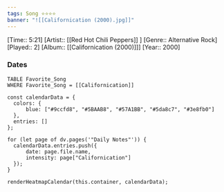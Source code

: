 ```yaml
---
tags: Song ⭐⭐⭐⭐ 
banner: "![[Californication (2000).jpg]]"
---
```

[Time:: 5:21]
[Artist:: [[Red Hot Chili Peppers]] ]
[Genre:: Alternative Rock]
[Played:: 2]
[Album:: [[Californication (2000)]]]
[Year:: 2000]
### Dates
````dataview
TABLE Favorite_Song
WHERE Favorite_Song = [[Californication]]
````
  ```dataviewjs
const calendarData = { 
	colors: { 
		blue: ["#9ccfd8", "#5BAAB8", "#57A1BB", "#5da8c7", "#3e8fb0"] 
	}, 
	entries: [] 
}; 

for (let page of dv.pages('"Daily Notes"')) { 
	calendarData.entries.push({ 
		date: page.file.name, 
		intensity: page["Californication"]
	}); 
} 

renderHeatmapCalendar(this.container, calendarData);
```
